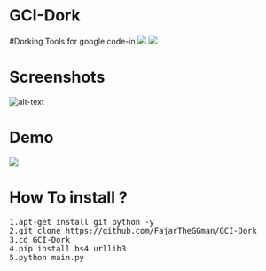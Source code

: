 # GCI-Dork
#Dorking Tools for google code-in
![](https://img.shields.io/badge/Language-Python-Yellow) ![](https://img.shields.io/badge/GoogleCodein-2019-Blue)

# Screenshots
![alt-text](https://github.com/FajarTheGGman/GCI-Dork/blob/master/.img/screenshots.PNG)

# Demo

[![](https://asciinema.org/a/2JYqr0ZBYVrKOjHwQcISV8Dnb.png)](https://asciinema.org/a/2JYqr0ZBYVrKOjHwQcISV8Dnb)

# How To install ?

<pre>
1.apt-get install git python -y
2.git clone https://github.com/FajarTheGGman/GCI-Dork
3.cd GCI-Dork
4.pip install bs4 urllib3
5.python main.py
</pre>
